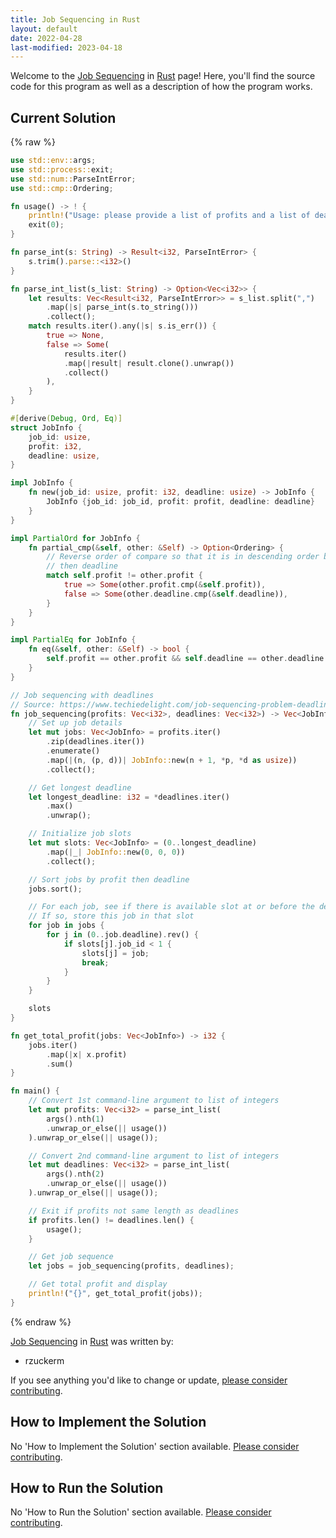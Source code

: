 ```yaml
---
title: Job Sequencing in Rust
layout: default
date: 2022-04-28
last-modified: 2023-04-18
---
```


Welcome to the [Job Sequencing](https://sampleprograms.io/projects/job-sequencing) in [Rust](https://sampleprograms.io/languages/rust) page! Here, you'll find the source code for this program as well as a description of how the program works.

## Current Solution

{% raw %}

```rust
use std::env::args;
use std::process::exit;
use std::num::ParseIntError;
use std::cmp::Ordering;

fn usage() -> ! {
    println!("Usage: please provide a list of profits and a list of deadlines");
    exit(0);
}

fn parse_int(s: String) -> Result<i32, ParseIntError> {
    s.trim().parse::<i32>()
}

fn parse_int_list(s_list: String) -> Option<Vec<i32>> {
    let results: Vec<Result<i32, ParseIntError>> = s_list.split(",")
        .map(|s| parse_int(s.to_string()))
        .collect();
    match results.iter().any(|s| s.is_err()) {
        true => None,
        false => Some(
            results.iter()
            .map(|result| result.clone().unwrap())
            .collect()
        ),
    }
}

#[derive(Debug, Ord, Eq)]
struct JobInfo {
    job_id: usize,
    profit: i32,
    deadline: usize,
}

impl JobInfo {
    fn new(job_id: usize, profit: i32, deadline: usize) -> JobInfo {
        JobInfo {job_id: job_id, profit: profit, deadline: deadline}
    }
}

impl PartialOrd for JobInfo {
    fn partial_cmp(&self, other: &Self) -> Option<Ordering> {
        // Reverse order of compare so that it is in descending order by profit
        // then deadline
        match self.profit != other.profit {
            true => Some(other.profit.cmp(&self.profit)),
            false => Some(other.deadline.cmp(&self.deadline)),
        }
    }
}

impl PartialEq for JobInfo {
    fn eq(&self, other: &Self) -> bool {
        self.profit == other.profit && self.deadline == other.deadline
    }
}

// Job sequencing with deadlines
// Source: https://www.techiedelight.com/job-sequencing-problem-deadlines/
fn job_sequencing(profits: Vec<i32>, deadlines: Vec<i32>) -> Vec<JobInfo> {
    // Set up job details
    let mut jobs: Vec<JobInfo> = profits.iter()
        .zip(deadlines.iter())
        .enumerate()
        .map(|(n, (p, d))| JobInfo::new(n + 1, *p, *d as usize))
        .collect();

    // Get longest deadline
    let longest_deadline: i32 = *deadlines.iter()
        .max()
        .unwrap();

    // Initialize job slots
    let mut slots: Vec<JobInfo> = (0..longest_deadline)
        .map(|_| JobInfo::new(0, 0, 0))
        .collect();

    // Sort jobs by profit then deadline
    jobs.sort();

    // For each job, see if there is available slot at or before the deadline.
    // If so, store this job in that slot
    for job in jobs {
        for j in (0..job.deadline).rev() {
            if slots[j].job_id < 1 {
                slots[j] = job;
                break;
            }
        }
    }

    slots
}

fn get_total_profit(jobs: Vec<JobInfo>) -> i32 {
    jobs.iter()
        .map(|x| x.profit)
        .sum()
}

fn main() {
    // Convert 1st command-line argument to list of integers
    let mut profits: Vec<i32> = parse_int_list(
        args().nth(1)
        .unwrap_or_else(|| usage())
    ).unwrap_or_else(|| usage());

    // Convert 2nd command-line argument to list of integers
    let mut deadlines: Vec<i32> = parse_int_list(
        args().nth(2)
        .unwrap_or_else(|| usage())
    ).unwrap_or_else(|| usage());

    // Exit if profits not same length as deadlines
    if profits.len() != deadlines.len() {
        usage();
    }

    // Get job sequence
    let jobs = job_sequencing(profits, deadlines);

    // Get total profit and display
    println!("{}", get_total_profit(jobs));
}
```

{% endraw %}

[Job Sequencing](https://sampleprograms.io/projects/job-sequencing) in [Rust](https://sampleprograms.io/languages/rust) was written by:

- rzuckerm

If you see anything you'd like to change or update, [please consider contributing](https://github.com/TheRenegadeCoder/sample-programs).

## How to Implement the Solution

No 'How to Implement the Solution' section available. [Please consider contributing](https://github.com/TheRenegadeCoder/sample-programs-website).

## How to Run the Solution

No 'How to Run the Solution' section available. [Please consider contributing](https://github.com/TheRenegadeCoder/sample-programs-website).